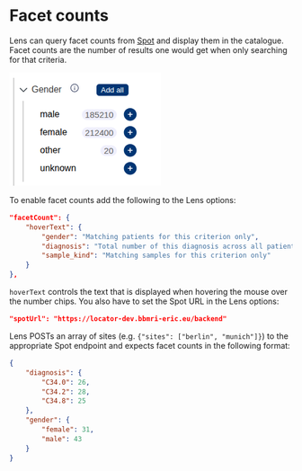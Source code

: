 # Facet counts

Lens can query facet counts from [Spot](https://github.com/samply/spot) and display them in the catalogue. Facet counts are the number of results one would get when only searching for that criteria.

![Example of facet counts](facet-counts.png)

To enable facet counts add the following to the Lens options:

```json
"facetCount": {
    "hoverText": {
        "gender": "Matching patients for this criterion only",
        "diagnosis": "Total number of this diagnosis across all patients",
        "sample_kind": "Matching samples for this criterion only"
    }
},
```

`hoverText` controls the text that is displayed when hovering the mouse over the number chips. You also have to set the Spot URL in the Lens options:

```json
"spotUrl": "https://locator-dev.bbmri-eric.eu/backend"
```

Lens POSTs an array of sites (e.g. `{"sites": ["berlin", "munich"]}`) to the appropriate Spot endpoint and expects facet counts in the following format:

```json
{
    "diagnosis": {
        "C34.0": 26,
        "C34.2": 28,
        "C34.8": 25
    },
    "gender": {
        "female": 31,
        "male": 43
    }
}
```
